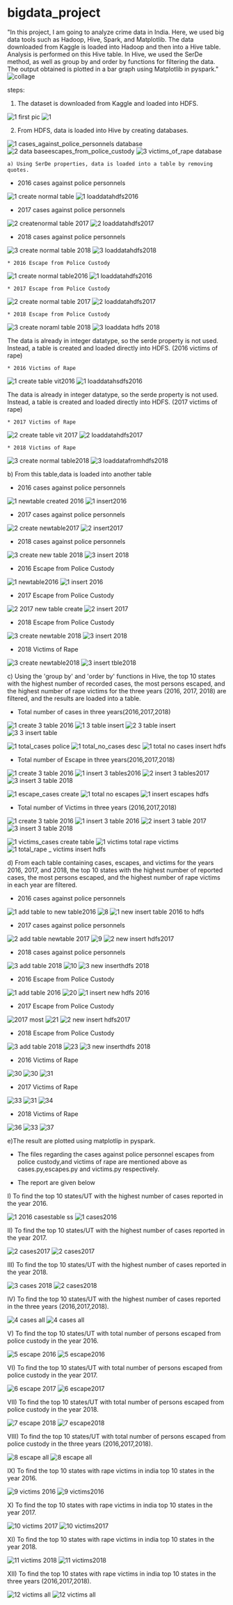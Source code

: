 # bigdata_project

"In this project, I am going to analyze crime data in India. Here, we used big data tools such as Hadoop, Hive, Spark, and Matplotlib. The data downloaded from Kaggle is loaded into Hadoop and then into a Hive table. Analysis is performed on this Hive table. In Hive, we used the SerDe method, as well as group by and order by functions for filtering the data. The output obtained is plotted in a bar graph using Matplotlib in pyspark."
![collage](https://github.com/Ajmalbabayaga/bigdata_project/assets/144656790/a437104b-3989-4490-9df4-1926baf99a2c)

steps:

1. The dataset is downloaded from Kaggle and loaded into HDFS.

![1 first pic](https://github.com/Ajmalbabayaga/bigdata_project/assets/144656790/ce826733-1bd6-415a-abcf-6c03b925e2f0)
![1](https://github.com/Ajmalbabayaga/bigdata_project/assets/144656790/7ce85110-d339-4e4f-8a32-604e542145ce)

2. From HDFS, data is loaded into Hive by creating databases.

![1 cases_against_police_personnels database](https://github.com/Ajmalbabayaga/bigdata_project/assets/144656790/78f1ab7a-5bab-4f7f-a59d-f862d8256e24)
![2 data baseescapes_from_police_custody ](https://github.com/Ajmalbabayaga/bigdata_project/assets/144656790/865e0fae-e182-48c4-96f7-94d051dce012)
![3 victims_of_rape database](https://github.com/Ajmalbabayaga/bigdata_project/assets/144656790/c8a10796-c6f8-4bf7-9d51-ca2137cbb922)


    a) Using SerDe properties, data is loaded into a table by removing quotes. 
   
* 2016 cases against police personnels
   
![1 create normal table](https://github.com/Ajmalbabayaga/bigdata_project/assets/144656790/0448646c-ca99-4af9-926c-7396ac76d625)
![1 loaddatahdfs2016](https://github.com/Ajmalbabayaga/bigdata_project/assets/144656790/06ff6df3-7992-4719-b3e9-af6ef0a4ea8e)

   * 2017 cases against police personnels
       
![2 createnormal table 2017](https://github.com/Ajmalbabayaga/bigdata_project/assets/144656790/89ae3b96-ea49-4d40-a6cd-0c1425feb472)
![2 loaddatahdfs2017](https://github.com/Ajmalbabayaga/bigdata_project/assets/144656790/d5092086-a2d2-49f4-ae1b-1756a299baf2)

   * 2018 cases against police personnels

![3 create normal table 2018](https://github.com/Ajmalbabayaga/bigdata_project/assets/144656790/2942fdf5-b44c-4ebe-9545-22875b16a47f)
![3 loaddatahdfs2018](https://github.com/Ajmalbabayaga/bigdata_project/assets/144656790/6df09303-0687-4cd0-8941-feb3454ccbcb)

    * 2016 Escape from Police Custody

![1 create normal table2016](https://github.com/Ajmalbabayaga/bigdata_project/assets/144656790/18f4414f-0526-4ef1-85be-9b3f2a465a14)
![1 loaddatahdfs2016](https://github.com/Ajmalbabayaga/bigdata_project/assets/144656790/367fb431-9f8d-40ec-9c14-a1e454071f5b)

    * 2017 Escape from Police Custody

![2 create normal table 2017](https://github.com/Ajmalbabayaga/bigdata_project/assets/144656790/5bfcb7f9-1879-4c76-b622-4cd098e9e068)
![2 loaddatahdfs2017](https://github.com/Ajmalbabayaga/bigdata_project/assets/144656790/8f9805eb-ec9c-443a-8208-5161160bd023)

    * 2018 Escape from Police Custody    

![3 create noraml table 2018](https://github.com/Ajmalbabayaga/bigdata_project/assets/144656790/1ab46177-e49e-4206-b1f7-70a9d17078ba)
![3 loaddata hdfs 2018](https://github.com/Ajmalbabayaga/bigdata_project/assets/144656790/98a77676-61bb-4760-aba8-b51a40007558)

The data is already in integer datatype, so the serde property is not used. Instead, a table is created and loaded directly into HDFS. (2016 victims of rape)

    * 2016 Victims of Rape        

![1 create table vit2016](https://github.com/Ajmalbabayaga/bigdata_project/assets/144656790/94f58ae8-eaa2-4465-bdb4-b0740b33a9db)
![1 loaddatahsdfs2016](https://github.com/Ajmalbabayaga/bigdata_project/assets/144656790/3ab88693-9794-43ed-9107-9a28ce2b015a)

The data is already in integer datatype, so the serde property is not used. Instead, a table is created and loaded directly into HDFS. (2017 victims of rape)

    * 2017 Victims of Rape

![2 create table vit 2017](https://github.com/Ajmalbabayaga/bigdata_project/assets/144656790/0f9dc365-eebe-4191-85ae-ed2d5ca926ad)
![2 loaddatahdfs2017](https://github.com/Ajmalbabayaga/bigdata_project/assets/144656790/63b800b3-c4d8-49eb-8d5e-9326e9cdc3ac)

    * 2018 Victims of Rape

![3 create normal table2018 ](https://github.com/Ajmalbabayaga/bigdata_project/assets/144656790/31a2db40-18f5-489a-b706-96f43dfc3398)
![3 loaddatafromhdfs2018](https://github.com/Ajmalbabayaga/bigdata_project/assets/144656790/fc4e02b7-169d-4433-a81a-3a889d2e3e06)


   b) From this table,data is loaded into another table
   
   * 2016 cases against police personnels
   
![1 newtable created 2016](https://github.com/Ajmalbabayaga/bigdata_project/assets/144656790/1660966a-1d72-46ba-80e4-c86a17120f8c)
![1 insert2016](https://github.com/Ajmalbabayaga/bigdata_project/assets/144656790/1195ea50-f86d-4cc1-9f89-27f76e8f1fff)

   * 2017 cases against police personnels

![2 create newtable2017](https://github.com/Ajmalbabayaga/bigdata_project/assets/144656790/7ec17680-1ddd-44dd-9cad-81ecee7c1457)
![2 insert2017](https://github.com/Ajmalbabayaga/bigdata_project/assets/144656790/7c58c192-709e-418f-babd-fbb9c77f5d5c)

   * 2018 cases against police personnels     

![3 create new table 2018](https://github.com/Ajmalbabayaga/bigdata_project/assets/144656790/648e59e3-f1dc-45b1-88f6-647428ce8d71)
![3 insert 2018 ](https://github.com/Ajmalbabayaga/bigdata_project/assets/144656790/4c12f1a0-ddc7-4da2-9a53-fde45dcd6fac)
            
   * 2016 Escape from Police Custody

![1 newtable2016](https://github.com/Ajmalbabayaga/bigdata_project/assets/144656790/4b044bd1-14f2-4562-bd04-b6450f1fa254)
![1 insert 2016 ](https://github.com/Ajmalbabayaga/bigdata_project/assets/144656790/3c4def7b-b79b-433f-be66-79c4f2bcbc9d)
                 
   * 2017 Escape from Police Custody
              
![2 2017 new table create](https://github.com/Ajmalbabayaga/bigdata_project/assets/144656790/da14689f-da1f-4fa2-a94a-d585b2f126a2)
![2 insert 2017](https://github.com/Ajmalbabayaga/bigdata_project/assets/144656790/6aef7155-df86-4dba-a3bb-7b2cddd89bcb)
         
   * 2018 Escape from Police Custody    

![3 create newtable 2018](https://github.com/Ajmalbabayaga/bigdata_project/assets/144656790/8796582c-4406-499b-89e9-4db652f43bf7)
![3 insert 2018](https://github.com/Ajmalbabayaga/bigdata_project/assets/144656790/77427cb8-317d-43dd-afd7-b31fb970d7a8)

   * 2018 Victims of Rape                      

![3 create newtable2018](https://github.com/Ajmalbabayaga/bigdata_project/assets/144656790/8ce2ea24-c1f9-4812-8e2e-643bcd629a07)
![3 insert tble2018](https://github.com/Ajmalbabayaga/bigdata_project/assets/144656790/5d16b588-5573-4d91-a959-db6b62459217)


   c)  Using the 'group by' and 'order by' functions in Hive, the top 10 states with the highest number of recorded cases, the most persons escaped, and the highest number of rape victims for the three years (2016, 2017, 2018) are filtered, and the results are loaded into a table.


   * Total number of cases in three years(2016,2017,2018)
       
![1 create 3 table 2016](https://github.com/Ajmalbabayaga/bigdata_project/assets/144656790/1d812e58-673d-4acb-8c13-a69f8b004c1a)
![1 3 table insert](https://github.com/Ajmalbabayaga/bigdata_project/assets/144656790/78a093f3-8198-4577-ab2a-48f361f58241)
![2  3 table insert](https://github.com/Ajmalbabayaga/bigdata_project/assets/144656790/08efe709-6e23-40e5-a205-e53d979f783d)
![3 3 insert table](https://github.com/Ajmalbabayaga/bigdata_project/assets/144656790/c48fff8f-1ea2-49c1-86be-f4c64b8873b0)

![1 total_cases  police](https://github.com/Ajmalbabayaga/bigdata_project/assets/144656790/0e96d4c1-0abc-4b80-9998-c652cf976135)
![1 total_no_cases desc](https://github.com/Ajmalbabayaga/bigdata_project/assets/144656790/8f32c453-e436-4eec-8012-292f06010af0)
![1 total no cases insert hdfs](https://github.com/Ajmalbabayaga/bigdata_project/assets/144656790/97331e9b-d1a4-436b-983b-2120780c376c)
         
   * Total number of Escape in three years(2016,2017,2018)

![1 create 3 table 2016](https://github.com/Ajmalbabayaga/bigdata_project/assets/144656790/bbd8389e-77a2-4145-b866-c9776e3481b0)
![1 insert 3 tables2016](https://github.com/Ajmalbabayaga/bigdata_project/assets/144656790/4789d4c5-df54-4d8a-8eff-578ee1e913b1)
![2 insert 3 tables2017](https://github.com/Ajmalbabayaga/bigdata_project/assets/144656790/453a1a3c-6d6a-4d49-8bdf-ea5ffcfa80e1)
![3 insert 3 table 2018](https://github.com/Ajmalbabayaga/bigdata_project/assets/144656790/b72e2918-0f0d-4d9b-a983-21f50d0fcf78)

![1 escape_cases create](https://github.com/Ajmalbabayaga/bigdata_project/assets/144656790/96a4a139-7a60-4e80-8bc5-9c47e990eee7)
![1 total no escapes ](https://github.com/Ajmalbabayaga/bigdata_project/assets/144656790/b2c3cbb0-f2a4-45ee-b8c0-9160b5917330)
![1 insert escapes hdfs](https://github.com/Ajmalbabayaga/bigdata_project/assets/144656790/4096b83f-1646-496a-b448-b160c923fa37)

   * Total number of Victims in three years (2016,2017,2018)

![1 create 3 table 2016](https://github.com/Ajmalbabayaga/bigdata_project/assets/144656790/ee705a73-6ab7-44dd-beb9-f4070744cb57)
![1 insert 3 table 2016](https://github.com/Ajmalbabayaga/bigdata_project/assets/144656790/61020473-f2fa-4626-9bad-b9d4899a37ca)
![2 insert 3 table 2017](https://github.com/Ajmalbabayaga/bigdata_project/assets/144656790/3963b36e-facf-4fc5-b788-4c29ef0eef26)
![3 insert 3 table 2018](https://github.com/Ajmalbabayaga/bigdata_project/assets/144656790/e2af536a-ed00-47e7-a328-a1fda1d306f8)

![1 victims_cases create table](https://github.com/Ajmalbabayaga/bigdata_project/assets/144656790/9ca33eb4-4c4b-4213-8499-43adcc91acdc)
![1 victims total rape victims](https://github.com/Ajmalbabayaga/bigdata_project/assets/144656790/07a2fe18-8b07-40b5-af19-7938d762e29c)
![1  total_rape _ victims insert hdfs](https://github.com/Ajmalbabayaga/bigdata_project/assets/144656790/3505215d-87ab-4ebe-b414-4c02082d13e3)


   d) From each table containing cases, escapes, and victims for the years 2016, 2017, and 2018, the top 10 states with the highest number of reported cases, the most persons escaped, and the highest number of rape victims in each year are filtered.

   * 2016 cases against police personnels

![1 add table to new table2016](https://github.com/Ajmalbabayaga/bigdata_project/assets/144656790/b47d921b-b432-465c-ad3f-a52b96d61f67)
![8](https://github.com/Ajmalbabayaga/bigdata_project/assets/144656790/d6c7823f-3e3a-4d18-83a9-304b90020b38)
![1 new insert table 2016 to hdfs](https://github.com/Ajmalbabayaga/bigdata_project/assets/144656790/68c9630b-2eac-4c9b-8064-48a3c0b4af0f)

   * 2017 cases against police personnels

![2 add table newtable 2017](https://github.com/Ajmalbabayaga/bigdata_project/assets/144656790/0ad68906-3e01-4b48-b9d7-e67c2bb8d120)
![9](https://github.com/Ajmalbabayaga/bigdata_project/assets/144656790/8258ce33-7383-4457-a251-54ab43b00b17)
![2 new insert  hdfs2017](https://github.com/Ajmalbabayaga/bigdata_project/assets/144656790/6e321fcb-fb26-428e-bee0-3e6bfc724921)

   * 2018 cases against police personnels
     
![3 add table 2018](https://github.com/Ajmalbabayaga/bigdata_project/assets/144656790/df8905b8-923c-44e6-a1c4-6f01e26f3f32)
![10](https://github.com/Ajmalbabayaga/bigdata_project/assets/144656790/7f4fc928-b50f-4a48-af0e-7f263e634817)
![3 new inserthdfs 2018](https://github.com/Ajmalbabayaga/bigdata_project/assets/144656790/4c36562b-0bc6-43dd-9b91-b716f17bc49d)
                  
   * 2016 Escape from Police Custody                  

![1 add table 2016](https://github.com/Ajmalbabayaga/bigdata_project/assets/144656790/7e2b5ca2-bb50-4f22-8f02-57b88d527651)
![20](https://github.com/Ajmalbabayaga/bigdata_project/assets/144656790/1f66266a-e29e-43d9-9af8-25a31dcfc1b4)
![1 insert new hdfs 2016](https://github.com/Ajmalbabayaga/bigdata_project/assets/144656790/788ba444-952a-4b24-8267-3dc72ce397ee)

   * 2017 Escape from Police Custody

![2017 most](https://github.com/Ajmalbabayaga/bigdata_project/assets/144656790/b12eddde-5c57-4f6f-bbef-a26c72cfa39d)
![21](https://github.com/Ajmalbabayaga/bigdata_project/assets/144656790/dbd75549-2dbf-45ee-9a66-6baf47376ee0)
![2 new insert  hdfs2017](https://github.com/Ajmalbabayaga/bigdata_project/assets/144656790/f33707c2-0de4-49d2-aadd-0f772a96306f)

   * 2018 Escape from Police Custody                   

![3 add table 2018](https://github.com/Ajmalbabayaga/bigdata_project/assets/144656790/6651447a-3776-40fc-b3fb-6e7c026b97bc)
![23](https://github.com/Ajmalbabayaga/bigdata_project/assets/144656790/677e0332-03ed-4cd7-a591-ed9ff7af278a)
![3 new inserthdfs 2018](https://github.com/Ajmalbabayaga/bigdata_project/assets/144656790/309c74ec-09e8-442c-84c5-c6381e8c3922)
           
   * 2016 Victims of Rape

![30](https://github.com/Ajmalbabayaga/bigdata_project/assets/144656790/5d66211d-cc3f-4901-aa05-95d642bf4cfc)
![30](https://github.com/Ajmalbabayaga/bigdata_project/assets/144656790/93edac3f-cc1e-47d9-a985-02f724b7bbba)
![31](https://github.com/Ajmalbabayaga/bigdata_project/assets/144656790/320d6002-873c-41ba-bd29-1d38fc514df9)

   * 2017 Victims of Rape

![33](https://github.com/Ajmalbabayaga/bigdata_project/assets/144656790/049ea480-0248-42c0-a723-c04b9fb8e67d)
![31](https://github.com/Ajmalbabayaga/bigdata_project/assets/144656790/b281562f-3566-4b40-9b17-068ea1518ab4)
![34](https://github.com/Ajmalbabayaga/bigdata_project/assets/144656790/cbd830e2-e534-4d49-9524-c7e2c69149dc)

   * 2018 Victims of Rape                     

![36](https://github.com/Ajmalbabayaga/bigdata_project/assets/144656790/c155bff3-1bbc-44a9-8e42-ed17a4480138)
![33](https://github.com/Ajmalbabayaga/bigdata_project/assets/144656790/4acbac73-0043-429d-92f9-93941a44aea4)
![37](https://github.com/Ajmalbabayaga/bigdata_project/assets/144656790/4822a82b-e01b-4543-a698-43e529288d35)

e)The result are plotted using matplotlip in pyspark.

* The files regarding the cases against police personnel escapes from police custody,and victims of rape are mentioned above as cases.py,escapes.py and victims.py respectively.

* The report are given below

I) To find the top 10 states/UT with the highest number of cases reported in the year 2016.

   ![1 2016 casestable ss](https://github.com/Ajmalbabayaga/bigdata_project/assets/144656790/c2b1c39d-c111-41d6-877f-f917d1f91677)
![1 cases2016](https://github.com/Ajmalbabayaga/bigdata_project/assets/144656790/3cf4a1f0-bbb1-4191-8a7b-16a2b132f77c)

II) To find the top 10 states/UT with the highest number of cases reported in the year 2017.

![2 cases2017](https://github.com/Ajmalbabayaga/bigdata_project/assets/144656790/d910ca6c-d91c-4f7a-885f-64d8f7bdcfb9)
![2 cases2017](https://github.com/Ajmalbabayaga/bigdata_project/assets/144656790/d3af2ea6-833a-4246-97b9-dd4fec328ac2)

III) To find the top 10 states/UT with the highest number of cases reported in the year 2018.

![3 cases 2018](https://github.com/Ajmalbabayaga/bigdata_project/assets/144656790/8a19bdaa-cc23-4e77-862e-1c5ba5c703d3)
![2 cases2018](https://github.com/Ajmalbabayaga/bigdata_project/assets/144656790/c0f60218-ffe8-4c71-990b-9eb963fd07e6)

IV) To find the top 10 states/UT with the highest number of cases reported in the three years (2016,2017,2018).             

![4 cases all](https://github.com/Ajmalbabayaga/bigdata_project/assets/144656790/63be52c4-1962-46c7-815a-f66b5dfce639)
![4 cases all](https://github.com/Ajmalbabayaga/bigdata_project/assets/144656790/e58d3a73-8ed7-4eb6-88c8-f786cbff343e)

V) To find the top 10 states/UT with total number of persons escaped from police custody in the year 2016.

![5 escape 2016](https://github.com/Ajmalbabayaga/bigdata_project/assets/144656790/d8328966-9025-4ba1-9824-80d1f8c71f03)
![5 escape2016](https://github.com/Ajmalbabayaga/bigdata_project/assets/144656790/a91bc722-0f75-4bd0-a114-967cde65e4d6)

VI) To find the top 10 states/UT with total number of persons escaped from police custody in the year 2017.

![6 escape 2017](https://github.com/Ajmalbabayaga/bigdata_project/assets/144656790/17487396-3766-43c8-918c-b66e5c4005cd)
![6 escape2017](https://github.com/Ajmalbabayaga/bigdata_project/assets/144656790/6f4fb151-a92e-4e55-9e83-5970fa5cb807)

VII) To find the top 10 states/UT with total number of persons escaped from police custody in the year 2018.

![7 escape 2018](https://github.com/Ajmalbabayaga/bigdata_project/assets/144656790/26aedd0f-0eee-43cf-b538-d0ed615f6b5a)
![7 escape2018](https://github.com/Ajmalbabayaga/bigdata_project/assets/144656790/443cfe9a-cc2f-46d8-8954-22dbc26cd534)

VIII) To find the top 10 states/UT with total number of persons escaped from police custody in the three years (2016,2017,2018).

![8 escape all](https://github.com/Ajmalbabayaga/bigdata_project/assets/144656790/d0d5e548-e3f4-4ab7-9234-08e85838734b)
![8 escape all](https://github.com/Ajmalbabayaga/bigdata_project/assets/144656790/d238e3dd-7801-4e50-8f10-02b296dd9e9b)

IX) To find the top 10 states with rape victims in india top 10 states in the year 2016.

![9 victims 2016](https://github.com/Ajmalbabayaga/bigdata_project/assets/144656790/9c9c71ef-b0b9-48ba-933b-bbdc63e49b87)
![9 victims2016](https://github.com/Ajmalbabayaga/bigdata_project/assets/144656790/ff9872ca-3f1f-4f78-9e49-240999466321)

X) To find the top 10 states with rape victims in india top 10 states in the year 2017.

![10 victims 2017](https://github.com/Ajmalbabayaga/bigdata_project/assets/144656790/cb3c96bf-807d-423b-8609-2809b476d2b4)
![10 victims2017](https://github.com/Ajmalbabayaga/bigdata_project/assets/144656790/c6b9bdc6-8a0c-4db8-877d-b4f7b330543d)

XI) To find the top 10 states with rape victims in india top 10 states in the year 2018.

![11 victims 2018](https://github.com/Ajmalbabayaga/bigdata_project/assets/144656790/622eb0c7-b232-411d-a398-c49ee31c2619)
![11 victims2018](https://github.com/Ajmalbabayaga/bigdata_project/assets/144656790/60269cbf-2322-4e41-900b-d389241d13fb)

XII) To find the top 10 states with rape victims in india top 10 states in the three years (2016,2017,2018).

![12 victims all](https://github.com/Ajmalbabayaga/bigdata_project/assets/144656790/734ce868-9181-471c-ad61-21a14310d36d)
![12 victims all](https://github.com/Ajmalbabayaga/bigdata_project/assets/144656790/fab5bbce-2550-4e34-8b9e-766810c54ca6)




   

